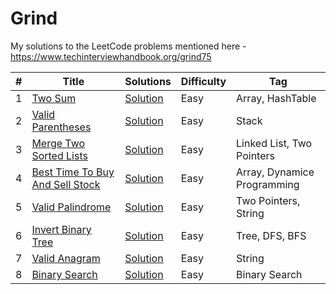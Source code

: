 # Grind

My solutions to the LeetCode problems mentioned here - https://www.techinterviewhandbook.org/grind75

| #   | Title                                                                                             | Solutions                                                                                                                              | Difficulty | Tag                         |
|-----|---------------------------------------------------------------------------------------------------|----------------------------------------------------------------------------------------------------------------------------------------|------------|-----------------------------|
| 1   | [Two Sum](https://leetcode.com/problems/two-sum/)                                                 | [Solution](https://github.com/ani03sha/Grind/blob/main/src/main/java/org/redquark/grind/problems/easy/TwoSum.java)                     | Easy       | Array, HashTable            |
| 2   | [Valid Parentheses](https://leetcode.com/problems/valid-parentheses/)                             | [Solution](https://github.com/ani03sha/Grind/blob/main/src/main/java/org/redquark/grind/problems/easy/ValidParentheses.java)           | Easy       | Stack                       |
| 3   | [Merge Two Sorted Lists](https://leetcode.com/problems/merge-two-sorted-lists/)                   | [Solution](https://github.com/ani03sha/Grind/blob/main/src/main/java/org/redquark/grind/problems/easy/MergeTwoSortedLists.java)        | Easy       | Linked List, Two Pointers   |
| 4   | [Best Time To Buy And Sell Stock](https://leetcode.com/problems/best-time-to-buy-and-sell-stock/) | [Solution](https://github.com/ani03sha/Grind/blob/main/src/main/java/org/redquark/grind/problems/easy/BestTimeToBuyAndSellStocks.java) | Easy       | Array, Dynamice Programming |
| 5   | [Valid Palindrome](https://leetcode.com/problems/valid-palindrome/)                               | [Solution](https://github.com/ani03sha/Grind/blob/main/src/main/java/org/redquark/grind/problems/easy/ValidPalindrome.java)            | Easy       | Two Pointers, String        |
| 6   | [Invert Binary Tree](https://leetcode.com/problems/invert-binary-tree/)                           | [Solution](https://github.com/ani03sha/Grind/blob/main/src/main/java/org/redquark/grind/problems/easy/InvertBinaryTree.java)           | Easy       | Tree, DFS, BFS              |
| 7   | [Valid Anagram](https://leetcode.com/problems/valid-anagram/)                                     | [Solution](https://github.com/ani03sha/Grind/blob/main/src/main/java/org/redquark/grind/problems/easy/ValidAnagram.java)               | Easy       | String                      |
| 8   | [Binary Search](https://leetcode.com/problems/binary-search/)                                     | [Solution](https://github.com/ani03sha/Grind/blob/main/src/main/java/org/redquark/grind/problems/easy/BinarySearch.java)               | Easy       | Binary Search               |